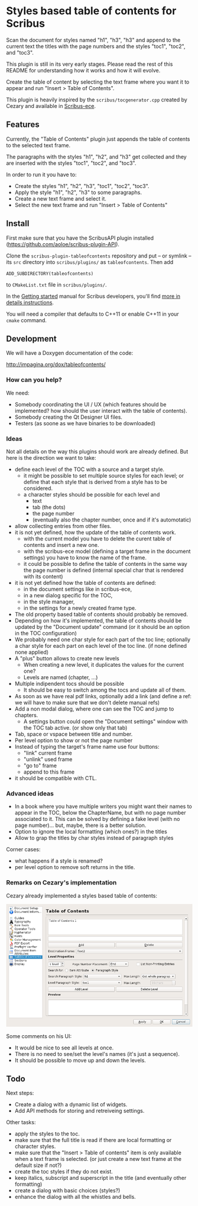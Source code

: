 # Styles based table of contents for Scribus

Scan the document for styles named "h1", "h3", "h3" and append to the current text the titles with the page numbers and the styles "toc1", "toc2", and "toc3".

This plugin is still in its very early stages. Please read the rest of this README for understanding how it works and how it will evolve.

Create the table of content by selecting the text frame where you want it to appear and run "Insert > Table of Contents".

This plugin is heavily inspired by the `scribus/tocgenerator.cpp` created by Cezary and available in [Scribus-ece](https://github.com/AlterScribus/ece15).

## Features

Currently, the "Table of Contents" plugin just appends the table of contents to the selected text frame.

The paragraphs with the styles "h1", "h2", and "h3" get collected and they are inserted with the styles "toc1", "toc2", and "toc3".

In order to run it you have to:

- Create the styles "h1", "h2", "h3", "toc1", "toc2", "toc3".
- Apply the style "h1", "h2", "h3" to some paragraphs.
- Create a new text frame and select it.
- Select the new text frame and run "Insert > Table of Contents"

## Install

First make sure that you have the ScribusAPI plugin installed (https://github.com/aoloe/scribus-plugin-API).

Clone the `scribus-plugin-tableofcontents` repository and put – or symlink – its `src` directory into `scribus/plugins/` as `tableofcontents`. Then add 

    ADD_SUBDIRECTORY(tableofcontents)

to `CMakeList.txt` file in `scribus/plugins/`.

In the [Getting started](https://github.com/aoloe/scribus-manual-development/blob/master/content/getting-started/getting-started.md) manual for Scribus developers, you'll find [more in details instructions](https://github.com/aoloe/scribus-manual-development/blob/master/content/getting-started/getting-started.md#adding-a-plugin-from-a-github-repository).

You will need a compiler that defaults to C++11 or enable C++11 in your `cmake` command.

## Development

We will have a Doxygen documentation of the code:

<http://impagina.org/dox/tableofcontents/>

### How can you help?

We need:

- Somebody coordinating the UI / UX (which features should be implemented? how should the user interact with the table of contents).
- Somebody creating the Qt Designer UI files.
- Testers (as soone as we have binaries to be downloaded)

### Ideas

Not all details on the way this plugins should work are already defined. But here is the direction we want to take:

- define each level of the TOC with a source and a target style.
  - it might be possible to set multiple source styles for each level; or define that each style that is derived from a style has to be considered.
  - a character styles should be possible for each level and
    - text
    - tab (the dots)
    - the page number
    - (eventually also the chapter number, once and if it's automotatic)
- allow collecting entries from other files.
- it is not yet defined, how the update of the table of contents work.
  - with the current model you have to delete the curent table of contents and insert a new one.
  - with the scribus-ece model (defining a target frame in the document settings) you have to know the name of the frame.
  - it could be possible to define the table of contents in the same way the page number is defined (internal special char that is rendered with its content)
- it is not yet defined how the table of contents are defined:
  - in the document settings like in scribus-ece,
  - in a new dialog specific for the TOC,
  - in the style manager,
  - in the settings for a newly created frame type.
- The old property based table of contents should probably be removed.
- Depending on how it's implemented, the table of contents should be updated by the "Document update" command (or it should be an option in the TOC configuration)
- We probably need one char style for each part of the toc line; optionally a char style for each part on each level of the toc line. (if none defined none applied)
- A "plus" button allows to create new levels
  - When creating a new level, it duplicates the values for the current one?
  - Levels are named (chapter, ...)
- Multiple indipendent tocs should be possible
  - It should be easy to switch among the tocs and update all of them.
- As soon as we have real pdf links, optionally add a link (and define a ref: we will have to make sure that we don't delete manual refs)
- Add a non modal dialog, where one can see the TOC and jump to chapters.
  - A settings button could open the "Document settings" window with the TOC tab active. (or show only that tab)
- Tab, space or vspace between title and number.
- Per level option to show or not the page number
- Instead of typing the target's frame name use four buttons:
  - "link" current frame
  - "unlink" used frame
  - "go to" frame
  - append to this frame
- it should be compatible with CTL.

### Advanced ideas


- In a book where you have multiple writers you might want their names to appear in the TOC, below the ChapterName, but with no page number associated to it. This can be solved by defining a fake level (with no page number)... but, maybe, there is a better solution.
- Option to ignore the local formatting (which ones?) in the titles
- Allow to grap the titles by char styles instead of paragraph styles

Corner cases:

- what happens if a style is renamed?
- per level option to remove soft returns in the title.

### Remarks  on Cezary's implementation

Cezary already implemented a styles based table of contents:

![Screenshot of Cezary's Table of Contents' options](resources/images/toc-ece.png)

Some comments on his UI:

- It would be nice to see all levels at once.
- There is no need to see/set the level's names (it's just a sequence).
- It should be possible to move up and down the levels.

## Todo

Next steps:

- Create a dialog with a dynamic list of widgets.
- Add API methods for storing and retreiveing settings.

Other tasks:

- apply the styles to the toc.
- make sure that the full title is read if there are local formatting or character styles.
- make sure that the "Insert > Table of contents" item is only available when a text frame is selected. (or just create a new text frame at the default size if not?)
- create the toc styles if they do not exist.
- keep italics, subscript and superscript in the title (and eventually other formatting)
- create a dialog with basic choices (styles?)
- enhance the dialog with all the whistles and bells.
